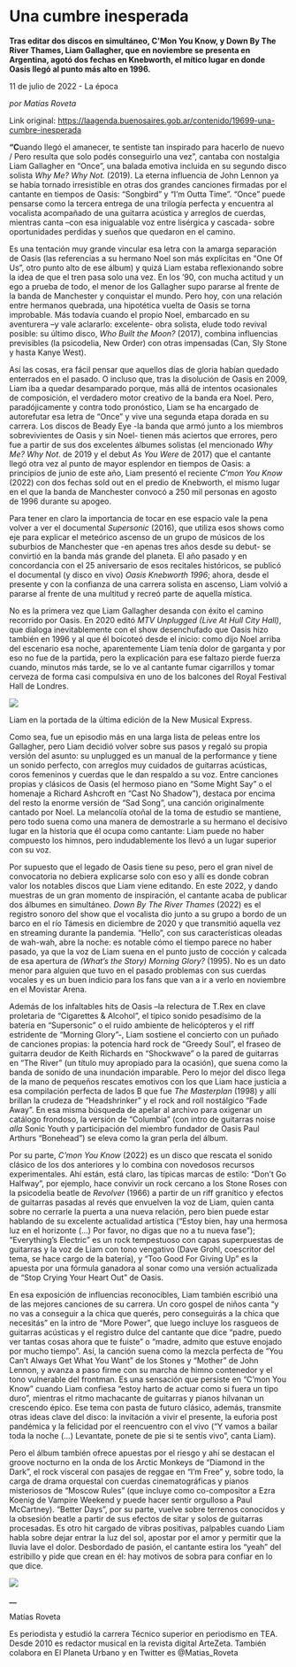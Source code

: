 # Una cumbre inesperada

**Tras editar dos discos en simultáneo, C'Mon You Know, y Down By The River Thames, Liam Gallagher, que en noviembre se presenta en Argentina, agotó dos fechas en Knebworth, el mítico lugar en donde Oasis llegó al punto más alto en 1996.**

11 de julio de 2022 - La época

_por Matías Roveta_

Link original: https://laagenda.buenosaires.gob.ar/contenido/19699-una-cumbre-inesperada



**“C**uando llegó el amanecer, te sentiste tan inspirado para hacerlo de nuevo / Pero resulta que solo podés conseguirlo una vez”, cantaba con nostalgia Liam Gallagher en “Once”, una balada emotiva incluida en su segundo disco solista *Why Me? Why Not.* (2019). La eterna influencia de John Lennon ya se había tornado irresistible en otras dos grandes canciones firmadas por el cantante en tiempos de Oasis: “Songbird” y “I’m Outta Time”. “Once” puede pensarse como la tercera entrega de una trilogía perfecta y encuentra al vocalista acompañado de una guitarra acústica y arreglos de cuerdas, mientras canta –con esa inigualable voz entre lisérgica y cascada- sobre oportunidades perdidas y sueños que quedaron en el camino.




Es una tentación muy grande vincular esa letra con la amarga separación de Oasis (las referencias a su hermano Noel son más explícitas en “One Of Us”, otro punto alto de ese álbum) y quizá Liam estaba reflexionando sobre la idea de que el tren pasa solo una vez. En los ’90, con mucha actitud y un ego a prueba de todo, el menor de los Gallagher supo pararse al frente de la banda de Manchester y conquistar el mundo. Pero hoy, con una relación entre hermanos quebrada, una hipotética vuelta de Oasis se torna improbable. Más todavía cuando el propio Noel, embarcado en su aventurera –y vale aclararlo: excelente- obra solista, elude todo revival posible: su último disco, *Who Built the Moon?* (2017), combina influencias previsibles (la psicodelia, New Order) con otras impensadas (Can, Sly Stone y hasta Kanye West).




Así las cosas, era fácil pensar que aquellos días de gloria habían quedado enterrados en el pasado. O incluso que, tras la disolución de Oasis en 2009, Liam iba a quedar desamparado porque, más allá de intentos ocasionales de composición, el verdadero motor creativo de la banda era Noel. Pero, paradójicamente y contra todo pronóstico, Liam se ha encargado de autorefutar esa letra de “Once” y vive una segunda etapa dorada en su carrera. Los discos de Beady Eye -la banda que armó junto a los miembros sobrevivientes de Oasis y sin Noel- tienen más aciertos que errores, pero fue a partir de sus dos excelentes álbumes solistas (el mencionado *Why Me? Why Not*. de 2019 y el debut *As You Were* de 2017) que el cantante llegó otra vez al punto de mayor esplendor en tiempos de Oasis: a principios de junio de este año, Liam presentó el reciente *C’mon You Know* (2022) con dos fechas sold out en el predio de Knebworth, el mismo lugar en el que la banda de Manchester convocó a 250 mil personas en agosto de 1996 durante su apogeo.




Para tener en claro la importancia de tocar en ese espacio vale la pena volver a ver el documental *Supersonic* (2016), que utiliza esos shows como eje para explicar el meteórico ascenso de un grupo de músicos de los suburbios de Manchester que -en apenas tres años desde su debut- se convirtió en la banda más grande del planeta. El año pasado y en concordancia con el 25 aniversario de esos recitales históricos, se publicó el documental (y disco en vivo) *Oasis Knebworth 1996*; ahora, desde el presente y con la confianza de una carrera solista en ascenso, Liam volvió a pararse al frente de una multitud y recreó parte de aquella mística.




No es la primera vez que Liam Gallagher desanda con éxito el camino recorrido por Oasis. En 2020 editó *MTV Unplugged (Live At Hull City Hall)*, que dialoga inevitablemente con el show desenchufado que Oasis hizo también en 1996 y al que él boicoteó desde el inicio: como dijo Noel arriba del escenario esa noche, aparentemente Liam tenía dolor de garganta y por eso no fue de la partida, pero la explicación para ese faltazo pierde fuerza cuando, minutos más tarde, se lo ve al cantante fumar cigarrillos y tomar cerveza de forma casi compulsiva en uno de los balcones del Royal Festival Hall de Londres.




![](https://cdn.feater.me/files/images/301027/b7695454-0349-4460-b2cd-7a29393fcbd5.jpg)




Liam en la portada de la última edición de la New Musical Express.




Como sea, fue un episodio más en una larga lista de peleas entre los Gallagher, pero Liam decidió volver sobre sus pasos y regaló su propia versión del asunto: su unplugged es un manual de la performance y tiene un sonido perfecto, con arreglos muy cuidados de guitarras acústicas, coros femeninos y cuerdas que le dan respaldo a su voz. Entre canciones propias y clásicos de Oasis (el hermoso piano en “Some Might Say” o el homenaje a Richard Ashcroft en “Cast No Shadow”), destaca por encima del resto la enorme versión de “Sad Song”, una canción originalmente cantado por Noel. La melancolía otoñal de la toma de estudio se mantiene, pero todo suena como una manera de demostrarle a su hermano el decisivo lugar en la historia que él ocupa como cantante: Liam puede no haber compuesto los himnos, pero indudablemente los llevó a un lugar superior con su voz.




Por supuesto que el legado de Oasis tiene su peso, pero el gran nivel de convocatoria no debiera explicarse solo con eso y allí es donde cobran valor los notables discos que Liam viene editando. En este 2022, y dando muestras de un gran momento de inspiración, el cantante acaba de publicar dos álbumes en simultáneo. *Down By The River Thames* (2022) es el registro sonoro del show que el vocalista dio junto a su grupo a bordo de un barco en el río Támesis en diciembre de 2020 y que transmitió aquella vez en streaming durante la pandemia. “Hello”, con sus características oleadas de wah-wah, abre la noche: es notable cómo el tiempo parece no haber pasado, ya que la voz de Liam suena en el punto justo de cocción y calcada de esa apertura de *(What’s the Story) Morning Glory?* (1995). No es un dato menor para alguien que tuvo en el pasado problemas con sus cuerdas vocales y es un buen indicio para los fans que van a ir a verlo en noviembre en el Movistar Arena.




Además de los infaltables hits de Oasis –la relectura de T.Rex en clave proletaria de “Cigarettes & Alcohol”, el típico sonido pesadísimo de la batería en “Supersonic” o el ruido ambiente de helicópteros y el riff estridente de “Morning Glory”-, Liam sostiene el concierto con un puñado de canciones propias: la potencia hard rock de “Greedy Soul”, el fraseo de guitarra deudor de Keith Richards en “Shockwave” o la pared de guitarras en “The River” (un título muy apropiado para la ocasión), que suena como la banda de sonido de una inundación imparable. Pero lo mejor del disco llega de la mano de pequeños rescates emotivos con los que Liam hace justicia a esa compilación perfecta de lados B que fue *The Masterplan* (1998) y allí brillan la crudeza de “Headshrinker” y el rock and roll nostálgico “Fade Away”. En esa misma búsqueda de apelar al archivo para oxigenar un catálogo frondoso, la versión de “Columbia” (con intro de guitarras noise *alla* Sonic Youth y participación del miembro fundador de Oasis Paul Arthurs “Bonehead”) se eleva como la gran perla del álbum.




Por su parte, *C’mon You Know* (2022) es un disco que rescata el sonido clásico de los dos anteriores y lo combina con novedosos recursos experimentales. Ahí están, está claro, las típicas marcas de estilo: “Don’t Go Halfway”, por ejemplo, hace convivir un rock cercano a los Stone Roses con la psicodelia beatle de *Revolver* (1966) a partir de un riff granítico y efectos de guitarras pasadas al revés que envuelven la voz de Liam, quien canta sobre no cerrarle la puerta a una nueva relación, pero bien puede estar hablando de su excelente actualidad artística (“Estoy bien, hay una hermosa luz en el horizonte (…) Por favor, no digas que no a tu nueva fase”); “Everything’s Electric” es un rock tempestuoso con capas superpuestas de guitarras y la voz de Liam con tono vengativo (Dave Grohl, coescritor del tema, se hace cargo de la batería), y “Too Good For Giving Up” es la apuesta por una fórmula ganadora al sonar como una versión actualizada de “Stop Crying Your Heart Out” de Oasis.




En esa exposición de influencias reconocibles, Liam también escribió una de las mejores canciones de su carrera. Un coro gospel de niños canta “y no vas a conseguir a la chica que querés, pero conseguirás a la chica que necesitás” en la intro de “More Power”, que luego incluye los rasgueos de guitarras acústicas y el registro dulce del cantante que dice “padre, puedo ver tantas cosas ahora que te fuiste” o “madre, admito que estuve enojado por mucho tiempo”. Así, la canción suena como la mezcla perfecta de “You Can’t Always Get What You Want” de los Stones y “Mother” de John Lennon, y avanza a paso firme con su marcha de himno contenedor y el tono vulnerable del frontman. Es una sensación que persiste en “C’mon You Know” cuando Liam confiesa “estoy harto de actuar como si fuera un tipo duro”, mientras el ritmo machacante de guitarras y pianos hilvanan un crescendo épico. Ese tema con pasta de futuro clásico, además, transmite otras ideas clave del disco: la invitación a vivir el presente, la euforia post pandémica y la felicidad por el reencuentro con el vivo (“Y vamos a bailar toda la noche (…) Levantate, ponete de pie si te sentís vivo”, canta Liam).




Pero el álbum también ofrece apuestas por el riesgo y ahí se destacan el groove nocturno en la onda de los Arctic Monkeys de “Diamond in the Dark”, el rock visceral con pasajes de reggae en “I’m Free” y, sobre todo, la carga de drama orquestal con cuerdas cinematográficas y pianos misteriosos de “Moscow Rules” (que incluye como co-compositor a Ezra Koenig de Vampire Weekend y puede hacer sentir orgulloso a Paul McCartney). “Better Days”, por su parte, vuelve sobre terrenos conocidos y la obsesión beatle a partir de sus efectos de sitar y solos de guitarras procesadas. Es otro hit cargado de vibras positivas, palpables cuando Liam habla sobre dejar entrar la luz del sol, apostar por el amor y permitir que la lluvia lave el dolor. Desbordado de pasión, el cantante estira los “yeah” del estribillo y pide que crean en él: hay motivos de sobra para confiar en lo que dice.




[![](https://img.youtube.com/vi/jlYmW_sgEMo/0.jpg)](https://www.youtube.com/watch?v=jlYmW_sgEMo)




**\_\_**




Matías Roveta




Es periodista y estudió la carrera Técnico superior en periodismo en TEA. Desde 2010 es redactor musical en la revista digital ArteZeta. También colabora en El Planeta Urbano y en Twitter es @Matias\_Roveta



